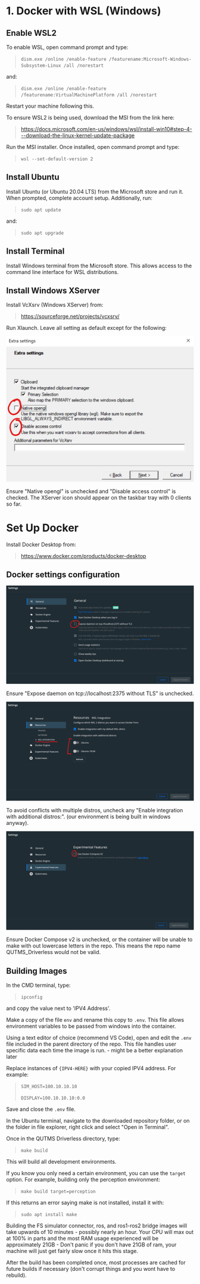 # 1. Docker with WSL (Windows)

## Enable WSL2

To enable WSL, open command prompt and type:
> `dism.exe /online /enable-feature /featurename:Microsoft-Windows-Subsystem-Linux /all /norestart`

and:

> `dism.exe /online /enable-feature /featurename:VirtualMachinePlatform /all /norestart`

Restart your machine following this.

To ensure WSL2 is being used, download the MSI from the link here:

> <https://docs.microsoft.com/en-us/windows/wsl/install-win10#step-4---download-the-linux-kernel-update-package>

Run the MSI installer.
Once installed, open command prompt and type:

> `wsl --set-default-version 2`

## Install Ubuntu

Install Ubuntu (or Ubuntu 20.04 LTS) from the Microsoft store and run it.
When prompted, complete account setup.
Additionally, run:
> `sudo apt update`

and:

> `sudo apt upgrade`

## Install Terminal

Install Windows terminal from the Microsoft store.
This allows access to the command line interface for WSL distributions.

## Install Windows XServer

Install VcXsrv (Windows XServer) from:
> <https://sourceforge.net/projects/vcxsrv/>

Run Xlaunch.
Leave all setting as default except for the following:

![Xlaunch Config](/images/xserver_setting.png)

Ensure "Native opengl" is unchecked and "Disable access control" is checked.
The XServer icon should appear on the taskbar tray with 0 clients so far.

# Set Up Docker

Install Docker Desktop from:
> <https://www.docker.com/products/docker-desktop>

## Docker settings configuration

![Docker General Settings](/images/docker_settings1.png)

Ensure "Expose daemon on tcp://localhost:2375 without TLS" is unchecked.

![Docker WSL Settings](/images/docker_settings2.png)

To avoid conflicts with multiple distros, uncheck any "Enable integration with additional distros:".
(our environment is being built in windows anyway).

![Docker Experimental Settings](/images/docker_settings3.png)

Ensure Docker Compose v2 is unchecked, or the container will be unable to make with out lowercase letters in the repo.
This means the repo name QUTMS_Driverless would not be valid.

## Building Images

In the CMD terminal, type:

> `ipconfig`

and copy the value next to 'IPV4 Address'.

Make a copy of the file `env` and rename this copy to `.env`. This file allows environment variables to be passed from windows into the container.

Using a text editor of choice (recommend VS Code), open and edit the `.env` file included in the parent directory of the repo.
This file handles user specific data each time the image is run. - might be a better explanation later

Replace instances of `{IPV4-HERE}` with your copied IPV4 address. For example:

> `SIM_HOST=100.10.10.10`
>
> `DISPLAY=100.10.10.10:0.0`

Save and close the `.env` file.

In the Ubuntu terminal, navigate to the downloaded repository folder, or on the folder in file explorer, right click and select "Open in Terminal".

Once in the QUTMS Driverless directory, type:

> `make build`

This will build all development environments.

If you know you only need a certain environment, you can use the `target` option. For example, building only the perception environment:

> `make build target=perception`

If this returns an error saying make is not installed, install it with:

> `sudo apt install make`

Building the FS simulator connector, ros, and ros1-ros2 bridge images will take upwards of 10 minutes - possibly nearly an hour.
Your CPU will max out at 100% in parts and the most RAM usage experienced will be approximately 21GB - Don't panic if you don't have 21GB of ram, your machine will just get fairly slow once it hits this stage.

After the build has been completed once, most processes are cached for future builds if necessary (don't corrupt things and you wont have to rebuild).

